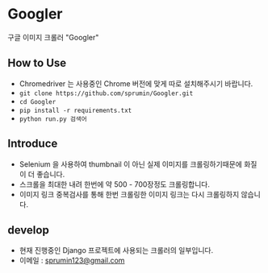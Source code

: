 # Googler

구글 이미지 크롤러 "Googler"



## How to Use
- Chromedriver 는 사용중인 Chrome 버전에 맞게 따로 설치해주시기 바랍니다.
- `git clone https://github.com/sprumin/Googler.git`
- `cd Googler`
- `pip install -r requirements.txt`
- `python run.py 검색어`


## Introduce
- Selenium 을 사용하여 thumbnail 이 아닌 실제 이미지를 크롤링하기때문에 화질이 더 좋습니다.
- 스크롤을 최대한 내려 한번에 약 500 - 700장정도 크롤링합니다.
- 이미지 링크 중복검사를 통해 한번 크롤링한 이미지 링크는 다시 크롤링하지 않습니다.


## develop
- 현재 진행중인 Django 프로젝트에 사용되는 크롤러의 일부입니다.
- 이메일 : sprumin123@gmail.com 
